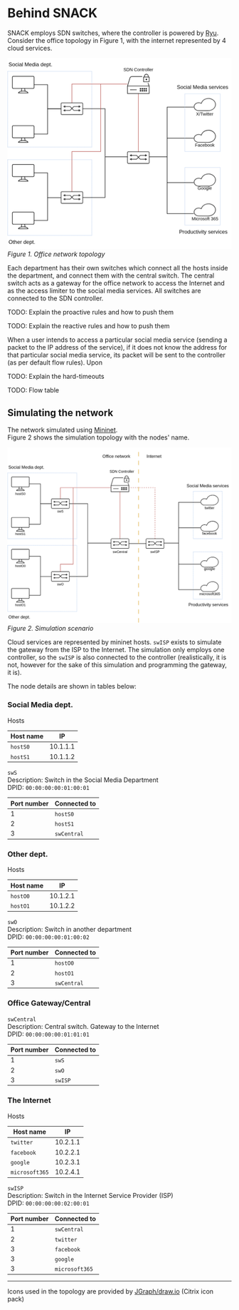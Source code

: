 Behind SNACK
================

SNACK employs SDN switches, where the controller is powered by [Ryu](https://ryu-sdn.org/).  
Consider the office topology in Figure 1, with the internet represented by 4 cloud services.

![Simplified office network topology](assets/office-topo.png "Office network topology, simple version")
*Figure 1. Office network topology*

Each department has their own switches which connect all the hosts inside the department, and connect them
with the central switch. The central switch acts as a gateway for the office network to access the Internet
and as the access limiter to the social media services. All switches are connected to the SDN controller.


TODO: Explain the proactive rules and how to push them

TODO: Explain the reactive rules and how to push them

When a user intends to access a particular social media service (sending a packet to the IP address of the service), if it does not know the address for that particular social media service, its packet will be sent to the controller (as per default flow rules). Upon 

TODO: Explain the hard-timeouts

TODO: Flow table


Simulating the network
-------------------------

The network simulated using [Mininet](https://mininet.org).  
Figure 2 shows the simulation topology with the nodes' name.

![Simulation scenario](assets/simulation-scenario.png "Simulation scenario")
*Figure 2. Simulation scenario*

Cloud services are represented by mininet hosts. `swISP` exists to simulate the gateway from the ISP
to the Internet. The simulation only employs one controller, so the `swISP` is also connected to the controller
(realistically, it is not, however for the sake of this simulation and programming the gateway, it is).

The node details are shown in tables below:

### Social Media dept.

Hosts

| Host name | IP       |
|-----------|----------|
| `hostS0`  | 10.1.1.1 |
| `hostS1`  | 10.1.1.2 |

`swS`  
Description: Switch in the Social Media Department  
DPID: `00:00:00:00:01:00:01`

| Port number | Connected to |
| ----------- | ------------ |
| 1 | `hostS0` |
| 2 | `hostS1` |
| 3 | `swCentral` |

### Other dept.

Hosts

| Host name | IP       |
|-----------|----------|
| `hostO0`  | 10.1.2.1 |
| `hostO1`  | 10.1.2.2 |

`swO`  
Description: Switch in another department  
DPID: `00:00:00:00:01:00:02`

| Port number | Connected to |
| ----------- |--------------|
| 1 | `hostO0`     |
| 2 | `hostO1`     |
| 3 | `swCentral`  |

### Office Gateway/Central

`swCentral`  
Description: Central switch. Gateway to the Internet  
DPID: `00:00:00:00:01:01:01`

| Port number | Connected to |
| ----------- |--------------|
| 1 | `swS`        |
| 2 | `swO`        |
| 3 | `swISP`      |

### The Internet

Hosts

| Host name      | IP       |
|----------------|----------|
| `twitter`      | 10.2.1.1 |
| `facebook`     | 10.2.2.1 |
| `google`       | 10.2.3.1 |
| `microsoft365` | 10.2.4.1 |

`swISP`  
Description: Switch in the Internet Service Provider (ISP)  
DPID: `00:00:00:00:02:00:01`

| Port number | Connected to   |
| ----------- |----------------|
| 1 | `swCentral`    |
| 2 | `twitter`      |
| 3 | `facebook`     |
| 3 | `google`       |
| 3 | `microsoft365` |

- - -

Icons used in the topology are provided by [JGraph/draw.io](https://jgraph.github.io/drawio/) (Citrix icon pack)
